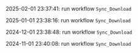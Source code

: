 2025-02-01 23:37:41: run workflow `Sync_Download` 

2025-01-01 23:38:16: run workflow `Sync_Download` 

2024-12-01 23:38:48: run workflow `Sync_Download` 

2024-11-01 23:40:08: run workflow `Sync_Download` 


